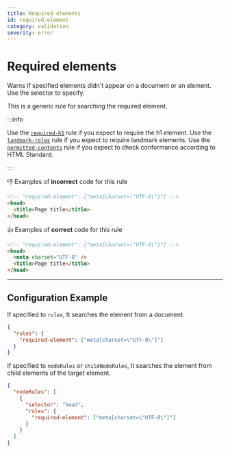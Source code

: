 ```yaml
---
title: Required elements
id: required-element
category: validation
severity: error
---
```


# Required elements

Warns if specified elements didn't appear on a document or an element. Use the selector to specify.

This is a generic rule for searching the required element.

:::info

Use the [`required-h1`](../required-h1/) rule if you expect to require the h1 element. Use the [`landmark-roles`](../landmark-roles/) rule if you expect to require landmark elements. Use the [`permitted-contents`](../permitted-contents) rule if you expect to check conformance according to HTML Standard.

:::

👎 Examples of **incorrect** code for this rule

```html
<!-- "required-element": ["meta[charset=\"UTF-8\"]"] -->
<head>
  <title>Page title</title>
</head>
```

👍 Examples of **correct** code for this rule

```html
<!-- "required-element": ["meta[charset=\"UTF-8\"]"] -->
<head>
  <meta charset="UTF-8" />
  <title>Page title</title>
</head>
```

---

## Configuration Example

If specified to `rules`, It searches the element from a document.

```json
{
  "rules": {
    "required-element": ["meta[charset=\"UTF-8\"]"]
  }
}
```

If specified to `nodeRules` or `childNodeRules`, It searches the element from child elements of the target element.

```json
{
  "nodeRules": [
    {
      "selector": "head",
      "rules": {
        "required-element": ["meta[charset=\"UTF-8\"]"]
      }
    }
  ]
}
```
